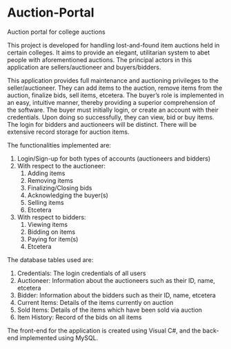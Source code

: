 # Auction-Portal
Auction portal for college auctions

This project is developed for handling lost-and-found item auctions held in certain colleges.
It aims to provide an elegant, utilitarian system to abet people with aforementioned auctions.
The principal actors in this application are sellers/auctioneer and buyers/bidders.

This application provides full maintenance and auctioning privileges to the seller/auctioneer.
They can add items to the auction, remove items from the auction, finalize bids, sell items, etcetera.
The buyer’s role is implemented in an easy, intuitive manner, thereby providing a superior comprehension of the software.
The buyer must initially login, or create an account with their credentials.
Upon doing so successfully, they can view, bid or buy items.
The login for bidders and auctioneers will be distinct.
There will be extensive record storage for auction items.

The functionalities implemented are:
  1. Login/Sign-up for both types of accounts (auctioneers and bidders)
  2. With respect to the auctioneer:
     1. Adding items
     2. Removing items
     3. Finalizing/Closing bids
     4. Acknowledging the buyer(s)
     5. Selling items
     6. Etcetera
  3. With respect to bidders:
     1. Viewing items
     2. Bidding on items
     3. Paying for item(s)
     4. Etcetera

The database tables used are:
  1. Credentials: The login credentials of all users
  2. Auctioneer: Information about the auctioneers such as their ID, name, etcetera
  3. Bidder: Information about the bidders such as their ID, name, etcetera
  4. Current Items: Details of the items currently on auction
  5. Sold Items: Details of the items which have been sold via auction
  6. Item History: Record of the bids on all items
 
The front-end for the application is created using Visual C#, and the back-end implemented using MySQL.
